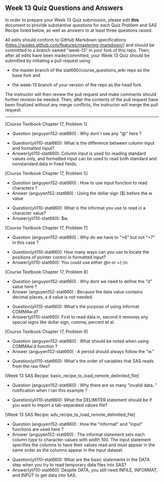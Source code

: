
## Week 13 Quiz Questions and Answers

In order to prepare your Week 13 Quiz submission, please edit ***this*** document to provide substantive questions for each Quiz Problem and SAS Recipe listed below, as well as answers to at least three questions raised.

All edits should conform to GitHub Markdown specifications (https://guides.github.com/features/mastering-markdown/) and should be committed to a branch named "week-13" in your fork of this repo. Then, after all edits have been made/committed, your Week 13 Quiz should be submitted by initiating a pull request using

- the master branch of the stat660/course_questions_wiki repo as the base fork and

- the week-13 branch of your version of the repo as the head fork.

The instructor will then review the pull request and make comments should further revision be needed. Then, after the contents of the pull request have been finalized without any merge conflicts, the instructor will merge the pull request.



********************************************************************************



[Course Textbook Chapter 17, Problem 1]
- Question (anguyen152-stat660) : Why dont I see any "@" here ? 
* Question(yli110-stat660): What is the difference between column input and formatted input?
* Answer(yli110-stat660): Column input is used for reading standard values only, and formatted input can be used to read both standard and nonstandard data in fixed fields.



[Course Textbook Chapter 17, Problem 5]
- Question (anguyen152-stat660) : How to use input function to read characters ? 
- Answer (anguyen152-stat660) : Using the dollar sign ($) before the w value 
* Question(yli110-stat660): What is the informat you use to read in a character value?
* Answer(yli110-stat660): $w.



[Course Textbook Chapter 17, Problem 7]
- Question (anguyen152-stat660) : Why do we have to "+6" but not "+7" in this case ? 
* Question(yli110-stat660): How many ways can you use to locate the positions of pointer control in formatted input?
* Answer(yli110-stat660): You could use either @n or +(-)n.



[Course Textbook Chapter 17, Problem 8]
- Question (anguyen152-stat660) : Why dont we need to define the "d" value here ? 
- Answer (anguyen152-stat660) : Because the data value contains decimal places, a d value is not needed.
* Question(yli110-stat660): What's the purpose of using informat COMMAw.d?
* Answer(yli110-stat660): First to read data in, second it removes any special signs like dollar sign, comma, percent et al.



[Course Textbook Chapter 17, Problem 9]
- Question (anguyen152-stat660) : What should be noted when using COMMAw.d function ? 
- Answer (anguyen152-stat660) : A period should always follow the "w."
* Question(yli110-stat660): What's the order of variables that SAS reads from the raw files?



[Week 13 SAS Recipe: basic_recipe_to_load_remote_delimited_file]
- Question (anguyen152-stat660) : Why there are so many "invalid data.." notification when I ran this example ? 
* Question(yli110-stat660): What the DELIMITER statement should be if you want to import a tab-separated values file?



[Week 13 SAS Recipe: adv_recipe_to_load_remote_delimited_file]
- Question (anguyen152-stat660) : How the "informat" and "input" functions are used here ? 
- Answer (anguyen152-stat660) : The informat statement sets each column type to character-values with width 100.  The input statement specifies the columns to have their values read and
must appear in the same order as the columns appear in the input dataset.
* Question(yli110-stat660): What are the basic statements in the DATA step when you try to read temporary data files into SAS?
* Answer(yli110-stat660): Despite DATA, you still need INFILE, INFORMAT, and INPUT to get data into SAS.


